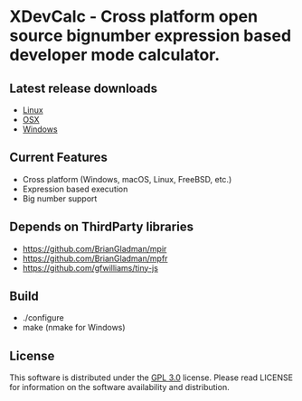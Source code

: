 
# XDevCalc - Cross platform open source bignumber expression based developer mode calculator.

## Latest release downloads
<ul>
	<li><a href="https://github.com/os-v/XDevCalc/files/8776590/xdc-1.0.1-Linux.zip">Linux</a></li>
	<li><a href="https://github.com/os-v/XDevCalc/files/8776595/xdc-1.0.1-MacOS.zip">OSX</a></li>
	<li><a href="https://github.com/os-v/XDevCalc/files/8776591/xdc-1.0.1-Win32.zip">Windows</a></li>
</ul>

## Current Features
- Cross platform (Windows, macOS, Linux, FreeBSD, etc.)
- Expression based execution
- Big number support

## Depends on ThirdParty libraries
- https://github.com/BrianGladman/mpir
- https://github.com/BrianGladman/mpfr
- https://github.com/gfwilliams/tiny-js

## Build
- ./configure
- make (nmake for Windows)

## License
This software is distributed under the [GPL 3.0](https://github.com/os-v/XDevCalc/blob/master/LICENSE) license. 
Please read LICENSE for information on the software availability and distribution.

